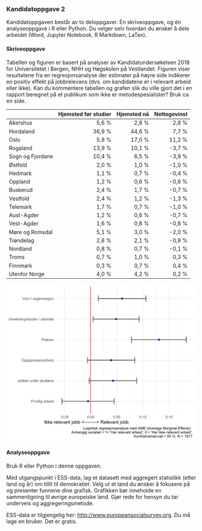 
### Kandidatoppgave 2

Kandidatoppgaven består av to deloppgaver. Én skriveoppgave, og én analyseoppgave i R eller Python. Du velger selv hvordan du ønsker å dele arbeidet (Word, Jupyter Notebook, R Markdown, LaTex). 

#### Skriveoppgave 
Tabellen og figuren er basert på analyser av Kandidatundersøkelsen 2018 for Universitetet i Bergen, NHH og Høgskolen på Vestlandet. Figuren viser resultatene fra en regresjonsanalyse der estimater på høyre side indikerer en positiv effekt på jobbrelevans (dvs. om kandidatene er i relevant arbeid eller ikke). Kan du kommentere tabellen og grafen slik du ville gjort det i en rapport beregnet på et publikum som ikke er metodespesialister? Bruk ca en side.

|                   |Hjemsted før studier   |	Hjemsted nå |Nettogevinst   |
|---                |---:                   |---:           |---:           |
|Akershus           |5,6 %                  |2,8 %          |2,8 %          |
|Hordaland          |36,9 %                 |44,6 %         |7,7 %          |
|Oslo               |5,8 %                  |17,0 %         |11,2 %         |
|Rogaland           |13,9 %                 |10,1 %         |-3,7 %         |
|Sogn og Fjordane	|10,4 %                 |6,5 %          |-3,9 %         |
|Østfold            |2,0 %                  |1,0 %          |-1,0 %         |
|Hedmark            |1,1 %                  |0,7 %          |-0,4 %         |
|Oppland	        |1,2 %                  |0,6 %          |-0,6 %         |
|Buskerud           |2,4 %                  |1,7 %          |-0,7 %         |
|Vestfold           |2,4 %	                |1,2 %	        |-1,3 %         |
|Telemark	        |1,7 %	                |0,7 %	        |-1,0 %         |
|Aust-Agder	        |1,2 %	                |0,6 %	        |-0,7 %         |
|Vest-Agder	        |1,6 %	                |0,8 %	        |-0,8 %         |
|Møre og Romsdal	|5,1 %	                |3,0 %	        |-2,0 %         |
|Trøndelag	        |2,8 %	                |2,1 %	        |-0,8 %         |
|Nordland	        |0,8 %	                |0,7 %	        |-0,1 %         |
|Troms	            |0,7 %	                |1,0 %	        |0,3 %          |
|Finnmark	        |0,3 %	                |0,7 %	        |0,4 %          |
|Utenfor Norge	    |4,0 %	                |4,2 %	        |0,2 %          |

<img src="/resources/regresjon.png" width="500"/>


#### Analyseoppgave

Bruk R eller Python i denne oppgaven. 

Med utgangspunkt i ESS-data, lag et datasett med aggregert statistikk (etter land og år) om tillit til demokratiet. Velg ut et land du ønsker å fokusere på og presenter funnene dine grafisk. Grafikken bør inneholde en sammenligning til øvrige europeiske land. Gjør rede for hensyn du tar underveis og aggregeringsmetode.

ESS-data er tilgjengelig her: http://www.europeansocialsurvey.org. Du må lage en bruker. Det er gratis. 
